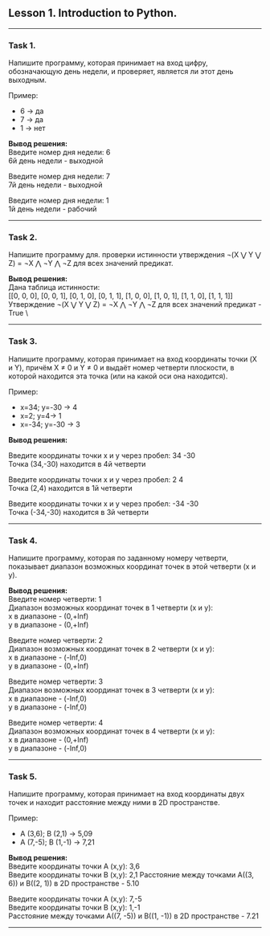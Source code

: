 ## Lesson 1. Introduction to Python. ##
_____
### Task 1.
Напишите программу, которая принимает на вход цифру, обозначающую день недели, и проверяет, является ли этот день выходным.

Пример:
- 6 -> да
- 7 -> да
- 1 -> нет

**Вывод решения:**\
Введите номер дня недели: 6 \
6й день недели - выходной

Введите номер дня недели: 7 \
7й день недели - выходной

Введите номер дня недели: 1 \
1й день недели - рабочий
___

### Task 2.
Напишите программу для. проверки истинности утверждения ¬(X ⋁ Y ⋁ Z) = ¬X ⋀ ¬Y ⋀ ¬Z для всех значений предикат. 

**Вывод решения:** \
Дана таблица истинности: \
[[0, 0, 0], [0, 0, 1], [0, 1, 0], [0, 1, 1], [1, 0, 0], [1, 0, 1], [1, 1, 0], [1, 1, 1]] \
Утверждение ¬(X ⋁ Y ⋁ Z) = ¬X ⋀ ¬Y ⋀ ¬Z для всех значений предикат - True \
___
### Task 3.
Напишите программу, которая принимает на вход координаты точки (X и Y), причём X ≠ 0 и Y ≠ 0 и выдаёт номер четверти плоскости, в которой находится эта точка (или на какой оси она находится).

Пример:

- x=34; y=-30 -> 4
- x=2; y=4-> 1
- x=-34; y=-30 -> 3 


**Вывод решения:**

Введите координаты точки x и y через пробел: 34 -30 \
Точка (34,-30) находится в 4й четверти

Введите координаты точки x и y через пробел: 2 4 \
Точка (2,4) находится в 1й четверти

Введите координаты точки x и y через пробел: -34 -30 \
Точка (-34,-30) находится в 3й четверти
___
### Task 4.
Напишите программу, которая по заданному номеру четверти, показывает диапазон возможных координат точек в этой четверти (x и y).

**Вывод решения:** \
Введите номер четверти: 1 \
Диапазон возможных координат точек в 1 четверти (x и y): \
x в диапазоне - (0,+Inf) \
y в диапазоне - (0,+Inf) 

Введите номер четверти: 2 \
Диапазон возможных координат точек в 2 четверти (x и y): \
x в диапазоне - (-Inf,0) \
y в диапазоне - (0,+Inf)

Введите номер четверти: 3 \
Диапазон возможных координат точек в 3 четверти (x и y): \
x в диапазоне - (-Inf,0) \
y в диапазоне - (-Inf,0) 

Введите номер четверти: 4 \
Диапазон возможных координат точек в 4 четверти (x и y): \
x в диапазоне - (0,+Inf) \
y в диапазоне - (-Inf,0)
___
### Task 5.
Напишите программу, которая принимает на вход координаты двух точек и находит расстояние между ними в 2D пространстве.

Пример:

- A (3,6); B (2,1) -> 5,09
- A (7,-5); B (1,-1) -> 7,21

**Вывод решения:** \
Введите координаты точки A (x,y): 3,6 \
Введите координаты точки B (x,y): 2,1
Расстояние между точками А((3, 6)) и B((2, 1)) в 2D пространстве - 5.10

Введите координаты точки A (x,y): 7,-5 \
Введите координаты точки B (x,y): 1,-1 \
Расстояние между точками А((7, -5)) и B((1, -1)) в 2D пространстве - 7.21
___

